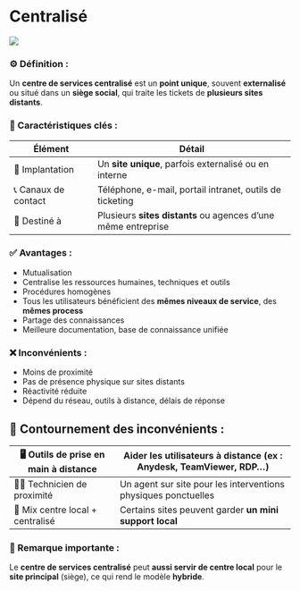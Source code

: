 # Centralisé

![](../../../../media/Cours-Intro-ITIL4-V2-Centralisé-image1.png)

### **⚙️ Définition :**

Un **centre de services centralisé** est un **point unique**, souvent **externalisé** ou situé dans un **siège social**, qui traite les tickets de **plusieurs sites distants**.



### **🧠 Caractéristiques clés :**

| **Élément** | **Détail** |
|--|--|
| 📍 Implantation | Un **site unique**, parfois externalisé ou en interne |
| 📞 Canaux de contact | Téléphone, e-mail, portail intranet, outils de ticketing |
| 📡 Destiné à | Plusieurs **sites distants** ou agences d’une même entreprise |

### **✅ Avantages :** 
- Mutualisation
- Centralise les ressources humaines, techniques et outils
- Procédures homogènes
- Tous les utilisateurs bénéficient des **mêmes niveaux de service**, des **mêmes process**
- Partage des connaissances
- Meilleure documentation, base de connaissance unifiée



### **❌ Inconvénients :** 
- Moins de proximité
- Pas de présence physique sur sites distants
- Réactivité réduite
- Dépend du réseau, outils à distance, délais de réponse



## **🔧 Contournement des inconvénients :**

| 🖥️ Outils de prise en main à distance | Aider les utilisateurs à distance (ex : Anydesk, TeamViewer, RDP…) |
|--|--|
| 👨‍🔧 Technicien de proximité | Un agent sur site pour les interventions physiques ponctuelles |
| 🧩 Mix centre local + centralisé | Certains sites peuvent garder **un mini support local** |



### **🧩 Remarque importante :**

Le **centre de services centralisé** peut **aussi servir de centre local** pour le **site principal** (siège), ce qui rend le modèle **hybride**.



